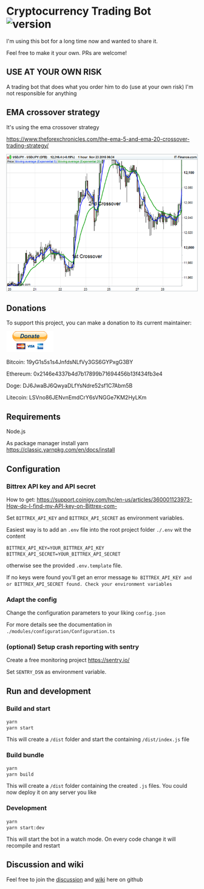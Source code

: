 # Cryptocurrency Trading Bot ![version](https://img.shields.io/badge/Version-2021.3.1-blue)
I'm using this bot for a long time now and wanted to share it. 

Feel free to make it your own. PRs are welcome!

## USE AT YOUR OWN RISK
A trading bot that does what you order him to do (use at your own risk) I'm not responsible for anything

## EMA crossover strategy
It's using the ema crossover strategy

https://www.theforexchronicles.com/the-ema-5-and-ema-20-crossover-trading-strategy/

![EMA crossing strategy](ema-crossing.png)

## Donations

To support this project, you can make a donation to its current maintainer:

[![paypal](paypal.gif)](https://paypal.me/Saschb2b)

Bitcoin: 19yG1s5s1s4JnfdsNLfVy3GS6GYPxgG3BY

Ethereum: 0x2146e4337b4d7b17899b71694456b13f434fb3e4

Doge: DJ6JwaBJ6QwyaDLfYsNdre52sf1C7Abm5B

Litecoin: LSVno86JENvnEmdCrY6sVNGGe7KM2HyLKm

## Requirements
Node.js

As package manager install yarn https://classic.yarnpkg.com/en/docs/install

## Configuration

### Bittrex API key and API secret
How to get: https://support.coinigy.com/hc/en-us/articles/360001123973-How-do-I-find-my-API-key-on-Bittrex-com-

Set `BITTREX_API_KEY` and `BITTREX_API_SECRET` as environment variables.

Easiest way is to add an `.env` file into the root project folder `./.env` wit the content
```
BITTREX_API_KEY=YOUR_BITTREX_API_KEY
BITTREX_API_SECRET=YOUR_BITTREX_API_SECRET
```
otherwise see the provided `.env.template` file.

If no keys were found you'll get an error message `No BITTREX_API_KEY and or BITTREX_API_SECRET found. Check your environment variables`

### Adapt the config
Change the configuration parameters to your liking `config.json`

For more details see the documentation in `./modules/configuration/Configuration.ts`

### (optional) Setup crash reporting with sentry
Create a free monitoring project https://sentry.io/

Set `SENTRY_DSN` as environment variable.

## Run and development

### Build and start
```
yarn
yarn start
```

This will create a `/dist` folder and start the containing `/dist/index.js` file

### Build bundle
```
yarn
yarn build
```

This will create a `/dist` folder containing the created `.js` files. You could now deploy it on any server you like

### Development
```
yarn
yarn start:dev
```

This will start the bot in a watch mode. On every code change it will recompile and restart

## Discussion and wiki

Feel free to join the [discussion](https://github.com/TeamWertarbyte/crypto-trading-bot/discussions) and [wiki](https://github.com/TeamWertarbyte/crypto-trading-bot/wiki) here on github
